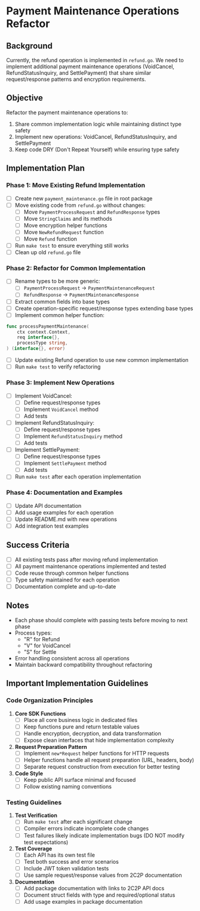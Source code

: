 # Payment Maintenance Operations Refactor

## Background

Currently, the refund operation is implemented in `refund.go`. We need to implement additional payment maintenance operations (VoidCancel, RefundStatusInquiry, and SettlePayment) that share similar request/response patterns and encryption requirements.

## Objective

Refactor the payment maintenance operations to:
1. Share common implementation logic while maintaining distinct type safety
2. Implement new operations: VoidCancel, RefundStatusInquiry, and SettlePayment
3. Keep code DRY (Don't Repeat Yourself) while ensuring type safety

## Implementation Plan

### Phase 1: Move Existing Refund Implementation

- [ ] Create new `payment_maintenance.go` file in root package
- [ ] Move existing code from `refund.go` without changes:
  - [ ] Move `PaymentProcessRequest` and `RefundResponse` types
  - [ ] Move `StringClaims` and its methods
  - [ ] Move encryption helper functions
  - [ ] Move `NewRefundRequest` function
  - [ ] Move `Refund` function
- [ ] Run `make test` to ensure everything still works
- [ ] Clean up old `refund.go` file

### Phase 2: Refactor for Common Implementation

- [ ] Rename types to be more generic:
  - [ ] `PaymentProcessRequest` -> `PaymentMaintenanceRequest`
  - [ ] `RefundResponse` -> `PaymentMaintenanceResponse`
- [ ] Extract common fields into base types
- [ ] Create operation-specific request/response types extending base types
- [ ] Implement common helper function:
```go
func processPaymentMaintenance(
    ctx context.Context,
    req interface{},
    processType string,
) (interface{}, error)
```
- [ ] Update existing Refund operation to use new common implementation
- [ ] Run `make test` to verify refactoring

### Phase 3: Implement New Operations

- [ ] Implement VoidCancel:
  - [ ] Define request/response types
  - [ ] Implement `VoidCancel` method
  - [ ] Add tests
- [ ] Implement RefundStatusInquiry:
  - [ ] Define request/response types
  - [ ] Implement `RefundStatusInquiry` method
  - [ ] Add tests
- [ ] Implement SettlePayment:
  - [ ] Define request/response types
  - [ ] Implement `SettlePayment` method
  - [ ] Add tests
- [ ] Run `make test` after each operation implementation

### Phase 4: Documentation and Examples

- [ ] Update API documentation
- [ ] Add usage examples for each operation
- [ ] Update README.md with new operations
- [ ] Add integration test examples

## Success Criteria

- [ ] All existing tests pass after moving refund implementation
- [ ] All payment maintenance operations implemented and tested
- [ ] Code reuse through common helper functions
- [ ] Type safety maintained for each operation
- [ ] Documentation complete and up-to-date

## Notes

- Each phase should complete with passing tests before moving to next phase
- Process types:
  - "R" for Refund
  - "V" for VoidCancel
  - "S" for Settle
- Error handling consistent across all operations
- Maintain backward compatibility throughout refactoring

## Important Implementation Guidelines

### Code Organization Principles

1. **Core SDK Functions**
   - [ ] Place all core business logic in dedicated files
   - [ ] Keep functions pure and return testable values
   - [ ] Handle encryption, decryption, and data transformation
   - [ ] Expose clean interfaces that hide implementation complexity

2. **Request Preparation Pattern**
   - [ ] Implement `new*Request` helper functions for HTTP requests
   - [ ] Helper functions handle all request preparation (URL, headers, body)
   - [ ] Separate request construction from execution for better testing

3. **Code Style**
   - [ ] Keep public API surface minimal and focused
   - [ ] Follow existing naming conventions

### Testing Guidelines

1. **Test Verification**
   - [ ] Run `make test` after each significant change
   - [ ] Compiler errors indicate incomplete code changes
   - [ ] Test failures likely indicate implementation bugs (DO NOT modify test expectations)

2. **Test Coverage**
   - [ ] Each API has its own test file
   - [ ] Test both success and error scenarios
   - [ ] Include JWT token validation tests
   - [ ] Use sample request/response values from 2C2P documentation

3. **Documentation**
   - [ ] Add package documentation with links to 2C2P API docs
   - [ ] Document struct fields with type and required/optional status
   - [ ] Add usage examples in package documentation
